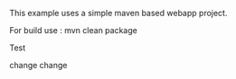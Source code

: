 This example uses a simple maven based webapp project.

For build use : mvn clean package

Test

change
change
